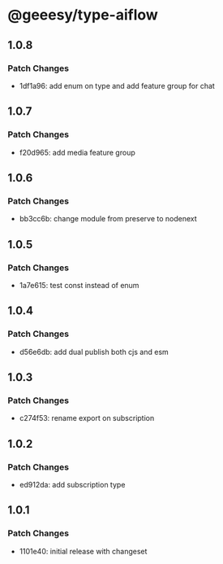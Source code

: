 # @geeesy/type-aiflow

## 1.0.8

### Patch Changes

- 1df1a96: add enum on type and add feature group for chat

## 1.0.7

### Patch Changes

- f20d965: add media feature group

## 1.0.6

### Patch Changes

- bb3cc6b: change module from preserve to nodenext

## 1.0.5

### Patch Changes

- 1a7e615: test const instead of enum

## 1.0.4

### Patch Changes

- d56e6db: add dual publish both cjs and esm

## 1.0.3

### Patch Changes

- c274f53: rename export on subscription

## 1.0.2

### Patch Changes

- ed912da: add subscription type

## 1.0.1

### Patch Changes

- 1101e40: initial release with changeset
